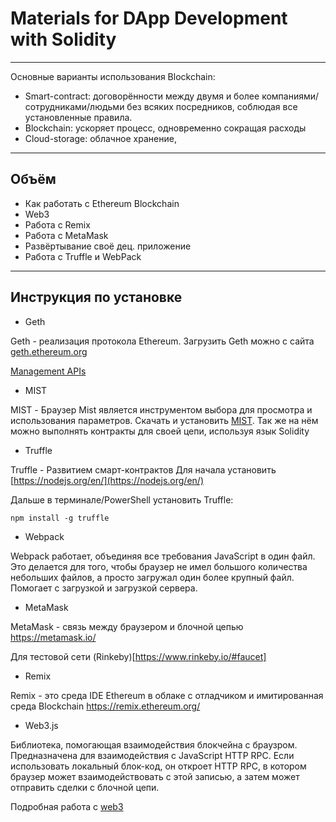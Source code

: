 # Materials for DApp Development with Solidity

<hr>

Основные варианты использования Blockchain: 

* Smart-contract: договорённости между двумя и более компаниями/сотрудниками/людьми без всяких посредников, соблюдая все установленные правила.
* Blockchain: ускоряет процесс, одновременно сокращая расходы
* Cloud-storage: облачное хранение, 

<hr>


## Объём 
* Как работать с Ethereum Blockchain
* Web3
* Работа с Remix
* Работа с MetaMask
* Развёртывание своё дец. приложение
* Работа с Truffle и WebPack

<hr>

## Инструкция по установке 
* Geth 

Geth - реализация протокола Ethereum. 
Загрузить Geth можно с сайта [geth.ethereum.org](https://geth.ethereum.org/downloads/)

[Management APIs](https://github.com/ethereum/go-ethereum/wiki/Management-APIs)

* MIST

MIST - Браузер Mist является инструментом выбора для просмотра и использования параметров. Скачать и установить [MIST](https://github.com/ethereum/mist/releases).
Так же на нём можно выполнять контракты для своей цепи, используя язык Solidity

* Truffle

Truffle - Развитием смарт-контрактов
Для начала установить [https://nodejs.org/en/](https://nodejs.org/en/)

Дальше в терминале/PowerShell установить Truffle:
```
npm install -g truffle
```

* Webpack

Webpack работает, объединяя все требования JavaScript в один файл. Это делается для того, чтобы браузер не имел большого количества небольших файлов, а просто загружал один более крупный файл. Помогает с загрузкой и загрузкой сервера.


* MetaMask

MetaMask - связь между браузером и блочной цепью https://metamask.io/

Для тестовой сети (Rinkeby)[https://www.rinkeby.io/#faucet]

* Remix

Remix - это среда IDE Ethereum в облаке с отладчиком и имитированная среда Blockchain https://remix.ethereum.org/

* Web3.js

Библиотека, помогающая взаимодействия блокчейна с браузром. Предназначена для взаимодействия с JavaScript HTTP RPC. Если использовать локальный блок-код, он откроет HTTP RPC, в котором браузер может взаимодействовать с этой записью, а затем может отправить сделки с блочной цепи.

Подробная работа с [web3](https://github.com/BazhanovMaxim/Blockchain-Ethereum/tree/master/web3)
